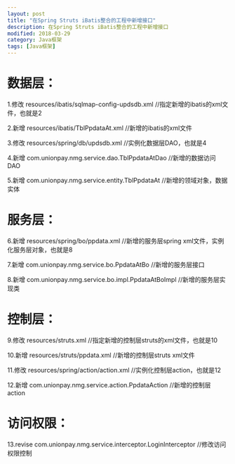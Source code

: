 ```yaml
---
layout: post
title: "在Spring Struts iBatis整合的工程中新增接口"
description: 在Spring Struts iBatis整合的工程中新增接口
modified: 2018-03-29
category: Java框架
tags: [Java框架]
---
```


# 数据层：

1.修改 resources/ibatis/sqlmap-config-updsdb.xml  //指定新增的ibatis的xml文件，也就是2

2.新增 resources/ibatis/TblPpdataAt.xml   //新增的ibatis的xml文件

3.修改 resources/spring/db/updsdb.xml //实例化数据层DAO，也就是4

4.新增 com.unionpay.nmg.service.dao.TblPpdataAtDao    //新增的数据访问DAO

5.新增 com.unionpay.nmg.service.entity.TblPpdataAt    //新增的领域对象，数据实体


# 服务层：

6.新增 resources/spring/bo/ppdata.xml //新增的服务层spring xml文件，实例化服务层对象，也就是8

7.新增 com.unionpay.nmg.service.bo.PpdataAtBo //新增的服务层接口

8.新增 com.unionpay.nmg.service.bo.impl.PpdataAtBoImpl    //新增的服务层实现类

# 控制层：

9.修改 resources/struts.xml   //指定新增的控制层struts的xml文件，也就是10

10.新增 resources/struts/ppdata.xml   //新增的控制层struts xml文件

11.修改 resources/spring/action/action.xml    //实例化控制层action，也就是12

12.新增 com.unionpay.nmg.service.action.PpdataAction  //新增的控制层action

# 访问权限：

13.revise com.unionpay.nmg.service.interceptor.LoginInterceptor		//修改访问权限控制